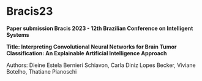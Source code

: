 # Bracis23
**Paper submission Bracis 2023 - 12th Brazilian Conference on Intelligent Systems**
 
 **Title: Interpreting Convolutional Neural Networks for Brain Tumor Classification:
 An Explainable Artificial Intelligence Approach**
 
 Authors: Dieine Estela Bernieri Schiavon,	Carla Diniz Lopes Becker,	Viviane Botelho, Thatiane Pianoschi


